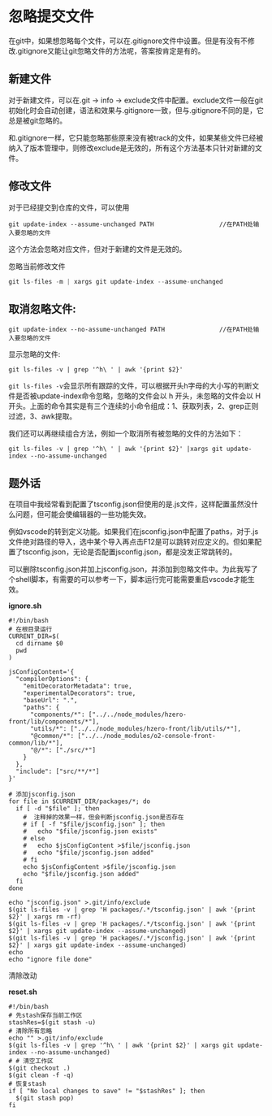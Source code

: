 # 忽略提交文件

在git中，如果想忽略每个文件，可以在.gitignore文件中设置。但是有没有不修改.gitignore又能让git忽略文件的方法呢，答案按肯定是有的。

## 新建文件

对于新建文件，可以在.git -> info -> exclude文件中配置。exclude文件一般在git初始化时会自动创建，语法和效果与.gitignore一致，但与.gitignore不同的是，它总是被git忽略的。

和.gitignore一样，它只能忽略那些原来没有被track的文件，如果某些文件已经被纳入了版本管理中，则修改exclude是无效的，所有这个方法基本只针对新建的文件。

## 修改文件

对于已经提交到仓库的文件，可以使用

```
git update-index --assume-unchanged PATH                  //在PATH处输入要忽略的文件
```

这个方法会忽略对应文件，但对于新建的文件是无效的。

忽略当前修改文件

```jsx
git ls-files -m | xargs git update-index --assume-unchanged
```

## 取消忽略文件:

```
git update-index --no-assume-unchanged PATH               //在PATH处输入要忽略的文件
```

显示忽略的文件:

```
git ls-files -v | grep '^h\ ' | awk '{print $2}'
```

`git ls-files -v`会显示所有跟踪的文件，可以根据开头h字母的大小写的判断文件是否被update-index命令忽略，忽略的文件会以 h 开头，未忽略的文件会以 H 开头。上面的命令其实是有三个连续的小命令组成：1、获取列表，2、grep正则过滤，3、awk提取。

我们还可以再继续组合方法，例如一个取消所有被忽略的文件的方法如下：

```
git ls-files -v | grep '^h\ ' | awk '{print $2}' |xargs git update-index --no-assume-unchanged
```

## 题外话

在项目中我经常看到配置了tsconfig.json但使用的是.js文件，这样配置虽然没什么问题，但可能会使编辑器的一些功能失效。

例如vscode的转到定义功能。如果我们在jsconfig.json中配置了paths，对于.js文件绝对路径的导入，选中某个导入再点击F12是可以跳转对应定义的。但如果配置了tsconfig.json，无论是否配置jsconfig.json，都是没发正常跳转的。

可以删除tsconfig.json并加上jsconfig.json，并添加到忽略文件中。为此我写了个shell脚本，有需要的可以参考一下，脚本运行完可能需要重启vscode才能生效。

**ignore.sh**

```
#!/bin/bash
# 在根目录运行
CURRENT_DIR=$(
  cd dirname $0
  pwd
)

jsConfigContent='{
  "compilerOptions": {
    "emitDecoratorMetadata": true,
    "experimentalDecorators": true,
    "baseUrl": ".",
    "paths": {
      "components/*": ["../../node_modules/hzero-front/lib/components/*"],
      "utils/*": ["../../node_modules/hzero-front/lib/utils/*"],
      "@common/*": ["../../node_modules/o2-console-front-common/lib/*"],
      "@/*": ["./src/*"]
    }
  },
  "include": ["src/**/*"]
}'

# 添加jsconfig.json
for file in $CURRENT_DIR/packages/*; do
  if [ -d "$file" ]; then
    #  注释掉的效果一样，但会判断jsconfig.json是否存在
    # if [ -f "$file/jsconfig.json" ]; then
    #   echo "$file/jsconfig.json exists"
    # else
    #   echo $jsConfigContent >$file/jsconfig.json
    #   echo "$file/jsconfig.json added"
    # fi
    echo $jsConfigContent >$file/jsconfig.json
    echo "$file/jsconfig.json added"
  fi
done

echo "jsconfig.json" >.git/info/exclude
$(git ls-files -v | grep 'H packages/.*/tsconfig.json' | awk '{print $2}' | xargs rm -rf)
$(git ls-files -v | grep 'H packages/.*/tsconfig.json' | awk '{print $2}' | xargs git update-index --assume-unchanged)
$(git ls-files -v | grep 'H packages/.*/jsconfig.json' | awk '{print $2}' | xargs git update-index --assume-unchanged)
echo
echo "ignore file done"

```

清除改动

**reset.sh**

```
#!/bin/bash
# 先stash保存当前工作区
stashRes=$(git stash -u)
# 清除所有忽略
echo "" >.git/info/exclude
$(git ls-files -v | grep '^h\ ' | awk '{print $2}' | xargs git update-index --no-assume-unchanged)
# # 清空工作区
$(git checkout .)
$(git clean -f -q)
# 恢复stash
if [ "No local changes to save" != "$stashRes" ]; then
  $(git stash pop)
fi

```